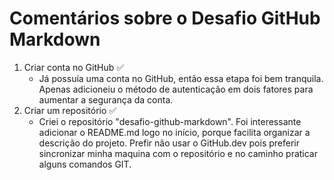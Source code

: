 # Comentários sobre o Desafio GitHub Markdown

1. Criar conta no GitHub ✅   
    - Já possuía uma conta no GitHub, então essa etapa foi bem tranquila. Apenas adicioneiu o método de autenticação em dois fatores para aumentar a segurança da conta.
2. Criar um repositório ✅
   - Criei o repositório "desafio-github-markdown". Foi interessante adicionar o README.md logo no início, porque facilita organizar a descrição do projeto. Prefir não usar o GitHub.dev pois preferir sincronizar minha maquina com o repositório e no caminho praticar alguns comandos GIT.